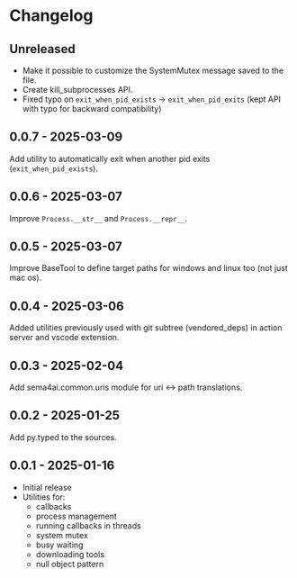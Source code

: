 # Changelog

## Unreleased

- Make it possible to customize the SystemMutex message saved to the file.
- Create kill_subprocesses API.
- Fixed typo on `exit_when_pid_exists` -> `exit_when_pid_exits` (kept API with typo for backward compatibility)

## 0.0.7 - 2025-03-09

Add utility to automatically exit when another pid exits (`exit_when_pid_exists`).

## 0.0.6 - 2025-03-07

Improve `Process.__str__` and `Process.__repr__`.

## 0.0.5 - 2025-03-07

Improve BaseTool to define target paths for windows and linux too (not just mac os).

## 0.0.4 - 2025-03-06

Added utilities previously used with git subtree (vendored_deps) in action server and vscode extension.

## 0.0.3 - 2025-02-04

Add sema4ai.common.uris module for uri <-> path translations.

## 0.0.2 - 2025-01-25

Add py.typed to the sources.

## 0.0.1 - 2025-01-16

- Initial release
- Utilities for:
  - callbacks
  - process management
  - running callbacks in threads
  - system mutex
  - busy waiting
  - downloading tools
  - null object pattern
